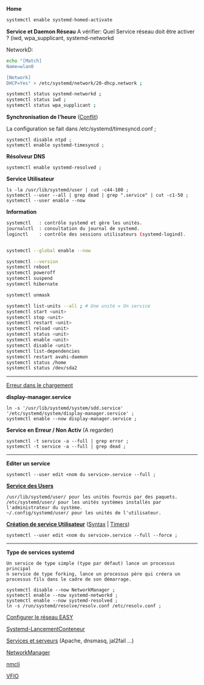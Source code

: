 **Home**
```bash
systemctl enable systemd-homed-activate
```


**Service et Daemon Réseau**
A vérifier: Quel Service réseau doit être activer ? (iwd, wpa_supplicant, systemd-networkd

NetworkD:
```bash
echo "[Match]
Name=wlan0

[Network]
DHCP=Yes" > /etc/systemd/network/20-dhcp.network ;
```

```bash
systemctl status systemd-networkd ;
systemctl status iwd ;
systemctl status wpa_supplicant ;
```

**Synchronisation de l'heure** ([Conflit](https://www.linuxtricks.fr/wiki/systemd-le-ntp-avec-systemd-timesyncd))

La configuration se fait dans /etc/systemd/timesyncd.conf ;

```
systemctl disable ntpd ;
systemctl enable systemd-timesyncd ;
```

**Résolveur DNS**
```
systemctl enable systemd-resolved ;
```



**Service Utilisateur**
```
ls -la /usr/lib/systemd/user | cut -c44-100 ;
systemctl --user --all | grep dead | grep ".service" | cut -c1-50 ;
systemctl --user enable --now
```

**Information**
```bash
systemctl   : contrôle systemd et gère les unités.
journalctl  : consultation du journal de systemd.
loginctl    : contrôle des sessions utilisateurs (systemd-logind).


systemctl --global enable --now 

systemctl --version
systemctl reboot
systemctl poweroff
systemctl suspend
systemctl hibernate

systemctl unmask

systemctl list-units --all ; # Une unité = Un service
systemctl start <unit>
systemctl stop <unit>
systemctl restart <unit>
systemctl reload <unit>
systemctl status <unit>
systemctl enable <unit>
systemctl disable <unit>
systemctl list-dependencies
systemctl restart avahi-daemon
systemctl status /home
systemctl status /dev/sda2
```


-------------------------------------------------------------------------------------------------
[Erreur dans le chargement](https://wiki.archlinux.fr/systemd)

**display-manager.service**
```
ln -s '/usr/lib/systemd/system/sdd.service' '/etc/systemd/system/display-manager.service' ;
systemctl enable --now display-manager.service ;
```



**Service en Erreur / Non Activ** (A regarder)
```
systemctl -t service -a --full | grep error ;
systemctl -t service -a --full | grep dead ;
```

-------------------------------------------------------------------------------------------------
**Editer un service**
```
systemctl --user edit <nom du service>.service --full ;
```

**[Service des Users](https://wiki.archlinux.fr/Systemd/utilisateur)**
```
/usr/lib/systemd/user/ pour les unités fournis par des paquets.
/etc/systemd/user/ pour les unités systèmes installés par l'administrateur du système.
~/.config/systemd/user/ pour les unités de l'utilisateur.
```



**[Création de service Utilisateur](https://doc.ubuntu-fr.org/creer_un_service_avec_systemd)** ([Syntax](https://www.linuxtricks.fr/wiki/systemd-creer-des-services-timers-unites) | [Timers](https://www.linuxtricks.fr/wiki/systemd-creer-des-services-timers-unites))
```
systemctl --user edit <nom du service>.service --full --force ;
```
-------------------------------------------------------------------------------------------------
**Type de services systemd**
```
Un service de type simple (type par défaut) lance un processus principal
n service de type forking, lance un processus père qui créera un processus fils dans le cadre de son démarrage.
```

```
systemctl disable --now NetworkManager ;
systemctl enable --now systemd-networkd ;
systemctl enable --now systemd-resolved ;
ln -s /run/systemd/resolve/resolv.conf /etc/resolv.conf ;
```

[Configurer le réseau EASY](https://www.xmodulo.com/switch-from-networkmanager-to-systemd-networkd.html)

[Systemd-LancementConteneur](https://www.linuxtricks.fr/wiki/wiki.php?title=systemd-demarrer-une-distribution-comme-un-conteneur)

[Services et serveurs](https://www.linuxtricks.fr/wiki/services-et-serveurs) (Apache, dnsmasq, jal2fail ...)

[NetworkManager](https://doc.fedora-fr.org/wiki/Le_service_network)

[nmcli](https://sysreseau.net/networkmanager-nmcli-nmtui/)

[VFIO](https://hackmd.io/@edingroot/SkGD3Q7Wv#B-Enable-the-IOMMU-for-systemd-boot-Proxmox-on-UEFI)
